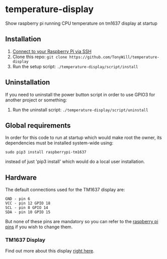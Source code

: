 # temperature-display
Show raspberry pi running CPU temperature on tm1637 display at startup

## Installation

1. [Connect to your Raspberry Pi via SSH](https://howchoo.com/g/mgi3mdnlnjq/how-to-log-in-to-a-raspberry-pi-via-ssh)
1. Clone this repo: `git clone https://github.com/TonyWill/temperature-display`
1. Run the setup script: `./temperature-display/script/install`

## Uninstallation

If you need to uninstall the power button script in order to use GPIO3 for another project or something:

1. Run the uninstall script: `./temperature-display/script/uninstall`

## Global requirements

In order for this code to run at startup which would make root the owner, its dependencies must be installed system-wide using: 
````shell
sudo pip3 install raspberrypi-tm1637
````
instead of just 'pip3 install' which would do a local user installation.

## Hardware
The default connections used for the TM1637 display are:
````
GND - pin 6
VCC - pin 12 GPIO 18
SCL - pin 8 GPIO 14
SDA - pin 10 GPIO 15
````
But none of these pins are mandatory so you can refer to the [raspberry pi pins](https://pinout.xyz/) if you wish to change them.

### TM1637 Display

Find out more about this display [right here](https://github.com/depklyon/raspberrypi-tm1637).